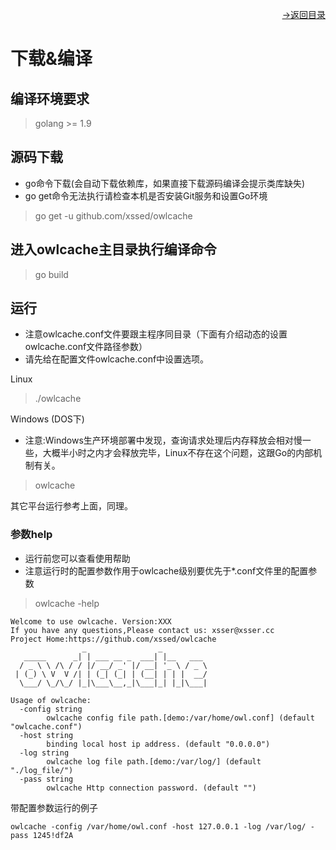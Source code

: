 [<p align="right">->返回目录</p>](0.directory.md)

# 下载&编译  

## 编译环境要求  
>golang >= 1.9

## 源码下载
* go命令下载(会自动下载依赖库，如果直接下载源码编译会提示类库缺失)  
* go get命令无法执行请检查本机是否安装Git服务和设置Go环境  

>go get -u github.com/xssed/owlcache  

## 进入owlcache主目录执行编译命令
>go build

## 运行
* 注意owlcache.conf文件要跟主程序同目录（下面有介绍动态的设置owlcache.conf文件路径参数）  
* 请先给在配置文件owlcache.conf中设置<Pass>选项。    

Linux  
>./owlcache

Windows (DOS下)  
* 注意:Windows生产环境部署中发现，查询请求处理后内存释放会相对慢一些，大概半小时之内才会释放完毕，Linux不存在这个问题，这跟Go的内部机制有关。
>owlcache

其它平台运行参考上面，同理。

### 参数help
* 运行前您可以查看使用帮助 
* 注意运行时的配置参数作用于owlcache级别要优先于*.conf文件里的配置参数

>owlcache -help

```shell
Welcome to use owlcache. Version:XXX
If you have any questions,Please contact us: xsser@xsser.cc
Project Home:https://github.com/xssed/owlcache
                _                _
   _____      _| | ___ __ _  ___| |__   ___
  / _ \ \ /\ / / |/ __/ _' |/ __| '_ \ / _ \
 | (_) \ V  V /| | (_| (_| | (__| | | |  __/
  \___/ \_/\_/ |_|\___\__,_|\___|_| |_|\___|

Usage of owlcache:
  -config string
        owlcache config file path.[demo:/var/home/owl.conf] (default "owlcache.conf")
  -host string
        binding local host ip address. (default "0.0.0.0")
  -log string
        owlcache log file path.[demo:/var/log/] (default "./log_file/")
  -pass string
        owlcache Http connection password. (default "")
```

带配置参数运行的例子
```shell
owlcache -config /var/home/owl.conf -host 127.0.0.1 -log /var/log/ -pass 1245!df2A
```





  
